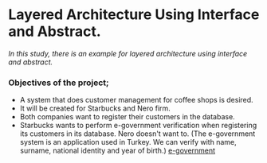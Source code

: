 # Layered Architecture Using Interface and Abstract.

*In this study, there is an example for layered architecture using interface and abstract.* <br/>

### Objectives of the project; <br/>
- A system that does customer management for coffee shops is desired.
- It will be created for Starbucks and Nero firm.
- Both companies want to register their customers in the database.
- Starbucks wants to perform e-government verification when registering its customers in its database.
Nero doesn't want to. (The e-government system is an application used in Turkey. We can verify with name, surname, national identity and year of birth.) 
[e-government](https://tckimlik.nvi.gov.tr/Service/KPSPublic.asmx?WSDL)
